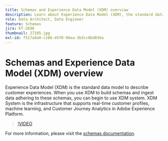 ```yaml
---
title: Schemas and Experience Data Model (XDM) overview
description: Learn about Experience Data Model (XDM), the standard data model to describe customer experiences.
role: Data Architect, Data Engineer
feature: Schemas
jira: KT-2696
thumbnail: 27105.jpg
exl-id: f517ada0-c106-45f0-96ea-3b3cc8bd03ba
---
```

# Schemas and Experience Data Model (XDM) overview

Experience Data Model (XDM) is the standard data model to describe customer experiences. When you use XDM to build schemas and ingest data adhering to these schemas, you can begin to use XDM system. XDM System is the infrastructure that supports real-time customer profiles, machine learning, and Customer Journey Analytics in Adobe Experience Platform.

>[!VIDEO](https://video.tv.adobe.com/v/27105?quality=12&learn=on)

For  more information, please visit the [schemas documentation](https://experienceleague.adobe.com/docs/experience-platform/xdm/home.html).

